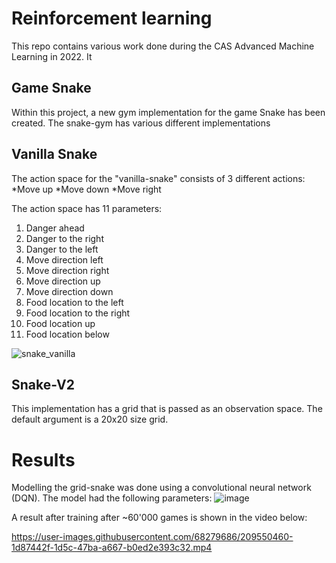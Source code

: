 <h1>Reinforcement learning</h1>
This repo contains various work done during the CAS Advanced Machine Learning in 2022. 
It


## Game Snake



Within this project, a new gym implementation for the game Snake has been created. 
The snake-gym has various different implementations

## Vanilla Snake ##
The action space for the "vanilla-snake" consists of 3 different actions:
*Move up
*Move down
*Move right


The action space has 11 parameters:
1. Danger ahead 
2. Danger to the right
3. Danger to the left
4. Move direction left
5. Move direction right
6. Move direction up
7. Move direction down
8. Food location to the left
9. Food location to the right
10. Food location up
11. Food location below





![snake_vanilla](https://user-images.githubusercontent.com/68279686/209550638-11ad3b49-c370-42f7-943f-52fe30a1f719.png)


## Snake-V2 ##
This implementation has a grid that is passed as an observation space. The default argument is a 20x20 size grid. 



# Results #

Modelling the grid-snake was done using a convolutional neural network (DQN). The model had the following parameters:
![image](https://user-images.githubusercontent.com/68279686/209550311-27a923b1-939c-4f0d-997b-c3975c20dda0.png)

A result after training after ~60'000 games is shown in the video below:



https://user-images.githubusercontent.com/68279686/209550460-1d87442f-1d5c-47ba-a667-b0ed2e393c32.mp4

